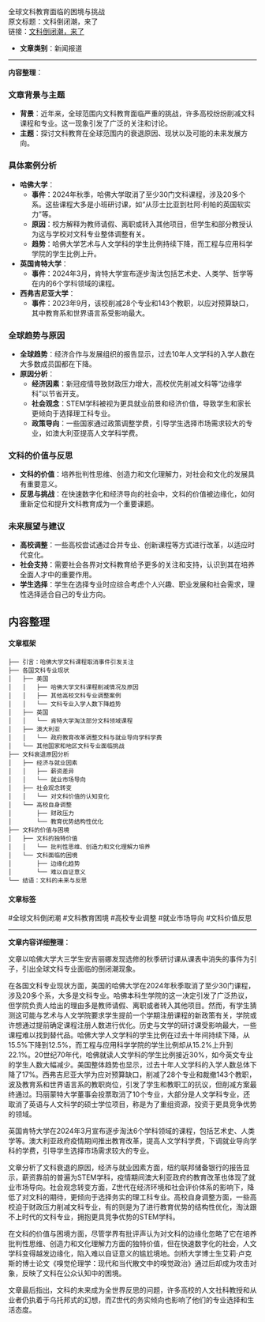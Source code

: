 全球文科教育面临的困境与挑战  
  原文标题：文科倒闭潮，来了  
  链接：[文科倒闭潮，来了](https://mp.weixin.qq.com/s/1NQcpy9x0h4hbqPVuIsBGg)  

- **文章类别**：新闻报道  

---

**内容整理**：

### 文章背景与主题
- **背景**：近年来，全球范围内文科教育面临严重的挑战，许多高校纷纷削减文科课程和专业。这一现象引发了广泛的关注和讨论。
- **主题**：探讨文科教育在全球范围内的衰退原因、现状以及可能的未来发展方向。

### 具体案例分析
- **哈佛大学**：
  - **事件**：2024年秋季，哈佛大学取消了至少30门文科课程，涉及20多个系。这些课程大多是小班研讨课，如“从莎士比亚到杜阿·利帕的英国软实力”等。
  - **原因**：校方解释为教师请假、离职或转入其他项目，但学生和部分教授认为这与学校对文科专业整体调整有关。
  - **趋势**：哈佛大学艺术与人文学科的学生比例持续下降，而工程与应用科学学院的学生比例上升。
- **英国肯特大学**：
  - **事件**：2024年3月，肯特大学宣布逐步淘汰包括艺术史、人类学、哲学等在内的6个学科领域的课程。
- **西弗吉尼亚大学**：
  - **事件**：2023年9月，该校削减28个专业和143个教职，以应对预算缺口，其中教育系和世界语言系受影响最大。

### 全球趋势与原因
- **全球趋势**：经济合作与发展组织的报告显示，过去10年人文学科的入学人数在大多数成员国都在下降。
- **原因分析**：
  - **经济因素**：新冠疫情导致财政压力增大，高校优先削减文科等“边缘学科”以节省开支。
  - **社会观念**：STEM学科被视为更具就业前景和经济价值，导致学生和家长更倾向于选择理工科专业。
  - **政策导向**：一些国家通过政策调整学费，引导学生选择市场需求较大的专业，如澳大利亚提高人文学科学费。

### 文科的价值与反思
- **文科的价值**：培养批判性思维、创造力和文化理解力，对社会和文化的发展具有重要意义。
- **反思与挑战**：在快速数字化和经济导向的社会中，文科的价值被边缘化，如何重新定位和提升文科教育成为一个重要课题。

### 未来展望与建议
- **高校调整**：一些高校尝试通过合并专业、创新课程等方式进行改革，以适应时代变化。
- **社会支持**：需要社会各界对文科教育给予更多的关注和支持，认识到其在培养全面人才中的重要作用。
- **学生选择**：学生在选择专业时应综合考虑个人兴趣、职业发展和社会需求，理性选择适合自己的专业方向。

## 内容整理 

#### 文章框架
```
├── 引言：哈佛大学文科课程取消事件引发关注
├── 各国文科专业现状
│   ├── 美国
│   │   ├── 哈佛大学文科课程削减情况及原因
│   │   ├── 其他高校文科专业调整案例
│   │   └── 文科专业入学人数下降趋势
│   ├── 英国
│   │   └── 肯特大学淘汰部分文科领域课程
│   ├── 澳大利亚
│   │   └── 政府教育改革调整文科与就业导向学科学费
│   └── 其他国家和地区文科专业面临挑战
├── 文科衰退原因分析
│   ├── 经济与就业因素
│   │   ├── 薪资差异
│   │   └── 就业市场导向
│   ├── 社会观念转变
│   │   └── 对文科价值的认知变化
│   └── 高校自身调整
│       ├── 财政压力
│       └── 教育优势结构性优化
├── 文科的价值与困境
│   ├── 文科的独特价值
│   │   └── 批判性思维、创造力和文化理解力培养
│   └── 文科面临的困境
│       ├── 边缘化趋势
│       └── 难以自证意义
└── 结语：文科的未来与反思
```

#### 文章标签
#全球文科倒闭潮 #文科教育困境 #高校专业调整 #就业市场导向 #文科价值反思

---

**文章内容详细整理**：

文章以哈佛大学大三学生安吉丽娜发现选修的秋季研讨课从课表中消失的事件为引子，引出全球文科专业面临的倒闭潮现象。

在各国文科专业现状方面，美国的哈佛大学在2024年秋季取消了至少30门课程，涉及20多个系，大多是文科专业。哈佛本科生学院的这一决定引发了广泛热议，但学院负责人给出的理由多是教师请假、离职或者转入其他项目。然而，有学生猜测这可能与艺术与人文学院要求学生提前一个学期注册课程的新政策有关，学院或许想通过提前确定课程注册人数进行优化。历史与文学的研讨课受影响最大，一些课程难以找到替代品。哈佛大学人文学科的学生比例在过去十年间持续下降，从15.5%下降到12.5%，而工程与应用科学学院的学生比例却从15.2%上升到22.1%。20世纪70年代，哈佛就读人文学科的学生比例接近30%，如今英文专业的学生人数大幅减少。美国整体趋势也显示，过去十年人文学科的入学人数总体下降了17%。西弗吉尼亚大学为应对预算缺口，削减了28个专业和裁撤143个教职，波及教育系和世界语言系的教职岗位，引发了学生和教职工的抗议，但削减方案最终通过。玛丽蒙特大学董事会投票取消了10个专业，大部分是人文学科专业，还取消了英语与人文科学的硕士学位项目，称是为了重组资源，投资于更具竞争优势的领域。

英国肯特大学在2024年3月宣布逐步淘汰6个学科领域的课程，包括艺术史、人类学等。澳大利亚政府疫情期间推出教育改革，提高人文学科学费，下调就业导向学科的学费，引导学生选择市场需求较大的专业。

文章分析了文科衰退的原因，经济与就业因素方面，纽约联邦储备银行的报告显示，薪资靠前的普遍为STEM学科，疫情期间澳大利亚政府的教育改革也体现了就业市场导向。社会观念转变方面，Z世代在经济环境和社会评价体系的影响下，降低了对文科的期待，更倾向于选择务实的理工科专业。高校自身调整方面，一些高校迫于财政压力削减文科专业，有的则是为了进行教育优势的结构性优化，淘汰跟不上时代的文科专业，拥抱更具竞争优势的STEM学科。

在文科的价值与困境方面，尽管学界有批评声认为对文科的边缘化忽略了它在培养批判性思维、创造力和文化理解力方面的独特价值，但在快速数字化的社会，人文学科变得越发边缘化，陷入难以自证意义的尴尬境地。剑桥大学博士生艾莉·卢克斯的博士论文《嗅觉伦理学：现代和当代散文中的嗅觉政治》通过后却成为攻击对象，反映了文科在公众认知中的困境。

文章最后指出，文科的未来成为全世界反思的问题，许多高校的人文社科教授和从业者仍执着于乌托邦式的幻想，而Z世代的务实倾向也影响了他们的专业选择和生活态度。